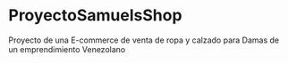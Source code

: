 # ProyectoSamuelsShop
Proyecto de una E-commerce de venta de ropa y calzado para Damas de un emprendimiento Venezolano
